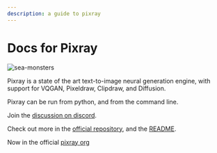 ```yaml
---
description: a guide to pixray
---
```


# Docs for Pixray

![sea-monsters](https://user-images.githubusercontent.com/945979/132954388-1986e4c6-6996-48fd-9e91-91ec97963781.png)

Pixray is a state of the art text-to-image neural generation engine, with support for VQGAN, Pixeldraw, Clipdraw, and Diffusion.

Pixray can be run from python, and from the command line.

Join the [discussion on discord](https://discord.gg/x2g9TWrNKe).

Check out more in the [official repository](https://github.com/pixray/pixray), and the [README](https://github.com/pixray/pixray/blob/master/README.md).

Now in the official [pixray org](https://github.com/pixray)
